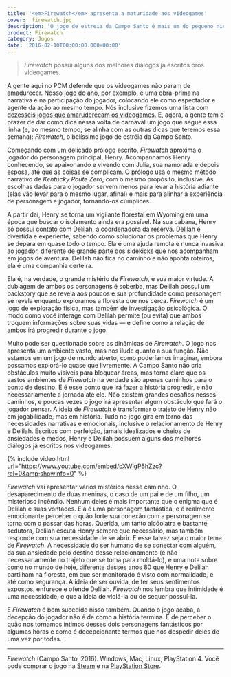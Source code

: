 ```yaml
---
title: '<em>Firewatch</em> apresenta a maturidade aos videogames'
cover:  firewatch.jpg
description: 'O jogo de estreia da Campo Santo é mais um do pequeno nicho de jogos que possuem uma narrativa madura e corajosa.'
product: Firewatch
category: Jogos
date: '2016-02-10T00:00:00.000+00:00'
---
```


> _Firewatch_ possui alguns dos melhores diálogos já escritos pros videogames.

A gente aqui no PCM defende que os videogames não param de amadurecer. Nosso [jogo do ano](os-melhores-de-2015.html), por exemplo, é uma obra-prima na narrativa e na participação do jogador, colocando ele como espectador e agente da ação ao mesmo tempo. Nós inclusive fizemos uma lista com [dezesseis jogos que amaruderecam os videogames](16-jogos-que-amadureceram-os-videogames-nos-anos-2000.html). E, agora, a gente tem o prazer de dar como dica nessa volta de carnaval um jogo que segue essa linha (e, ao mesmo tempo, se alinha com as outras dicas que teremos essa semana): _Firewatch_, o belíssimo jogo de estréia da Campo Santo.

Começando com um delicado prólogo escrito, _Firewatch_ aproxima o jogador do personagem principal, Henry. Acompanhamos Henry conhecendo, se apaixonando e vivendo com Julia, sua namorada e depois esposa, até que as coisas se complicam. O prólogo usa o mesmo método narrativo de _Kentucky Route Zero_, com o mesmo propósito, inclusive. As escolhas dadas para o jogador servem menos para levar a história adiante (elas vão levar para o mesmo lugar, afinal) e mais para alinhar a experiência de personagem e jogador, tornando-os cúmplices.

A partir daí, Henry se torna um vigilante florestal em Wyoming em uma época que buscar o isolamento ainda era possível. Na sua cabana, Henry só possui contato com Delilah, a coordenadora da reserva. Delilah é divertida e experiente, sabendo como solucionar os problemas que Henry se depara em quase todo o tempo. Ela é uma ajuda remota e nunca invasiva ao jogador, diferente de grande parte dos sidekicks que nos acompanham em jogos de aventura. Delilah não fica no caminho e não aponta roteiros, ela é uma companhia certeira.

Ela é, na verdade, o grande mistério de _Firewatch_, e sua maior virtude. A dublagem de ambos os personagens é soberba, mas Delilah possui um backstory que se revela aos poucos e sua profundidade como personagem se revela enquanto exploramos a floresta que nos cerca. _Firewatch_ é um jogo de exploração física, mas também de investigação psicológica. O modo como você interage com Delilah permite (ou evita) que ambos troquem informações sobre suas vidas — e define como a relação de ambos irá progredir durante o jogo.

Muito pode ser questionado sobre as dinâmicas de _Firewatch_. O jogo nos apresenta um ambiente vasto, mas nos ilude quanto a sua função. Não estamos em um jogo de mundo aberto, como poderíamos imaginar, embora possamos explorá-lo quase que livremente. A Campo Santo não cria obstáculos muito visíveis para bloquear áreas, mas torna claro que os vastos ambientes de _Firewatch_ na verdade são apenas caminhos para o ponto de destino. E é esse ponto que irá fazer a história progredir, e não necessariamente a jornada até ele. Não existem grandes desafios nesses caminhos, e poucas vezes o jogo irá apresentar algum obstáculo que fará o jogador pensar. A ideia de _Firewatch_ é transformar o trajeto de Henry não em jogabilidade, mas em história. Tudo no jogo gira em torno das necessidades narrativas e emocionais, inclusive o relacionamento de Henry e Delilah. Escritos com perfeição, jamais idealizados e cheios de ansiedades e medos, Henry e Delilah possuem alguns dos melhores diálogos já escritos nos videogames.

{% include video.html url="https://www.youtube.com/embed/cXWlgP5hZzc?rel=0&amp;showinfo=0" %}

_Firewatch_ vai apresentar vários mistérios nesse caminho. O desaparecimento de duas meninas, o caso de um pai e de um filho, um misterioso incêndio. Nenhum deles é mais importante que o enigma que é Delilah e suas vontades. Ela é uma personagem fantástica, e é realmente emocionante perceber o quão forte sua conexão com a personagem se torna com o passar das horas. Querida, um tanto alcóolatra e bastante sedutora, Delilah escuta Henry sempre que necessário, mas também responde com sua necessidade de se abrir. E esse talvez seja o maior tema de _Firewatch_. A necessidade do ser humano de se conectar com alguém, da sua ansiedade pelo destino desse relacionamento (e não necessariamente no trajeto que se toma para moldá-lo), e uma nota sobre como no mundo de hoje, diferente desses anos 80 que Henry e Delilah partilham na floresta, em que ser monitorado é visto com normalidade, e até como segurança. A ideia de ser ouvida, de ter seus sentimentos expostos, enfurece e ofende Delilah. _Firewatch_ nos lembra que intimidade é uma necessidade, e que a ideia de violá-la ou de sequer possuí-la.

E _Firewatch_ é bem sucedido nisso também. Quando o jogo acaba, a decepção do jogador não é de como a história termina. É de perceber o quão nos tornamos íntimos desses dois personagens fantásticos por algumas horas e como é decepcionante termos que nos despedir deles de uma vez por todas.

---

_Firewatch_ (Campo Santo, 2016). Windows, Mac, Linux, PlayStation 4. Você pode comprar o jogo na [Steam](http://store.steampowered.com/app/383870) e na [PlayStation Store](https://store.playstation.com/#!/en-us/search/q=firewatch).
